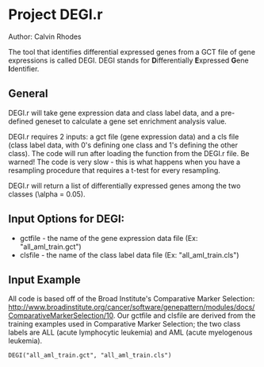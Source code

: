 # Project DEGI.r

Author: Calvin Rhodes

The tool that identifies differential expressed genes from a GCT file of gene expressions is called DEGI. DEGI stands for **D**ifferentially **E**xpressed **G**ene **I**dentifier.

## General
DEGI.r will take gene expression data and class label data, and a pre-defined geneset to calculate a gene set enrichment analysis value.

DEGI.r requires 2 inputs: a gct file (gene expression data) and a cls file (class label data, with 0's defining one class and 1's defining the other class). The code will run after loading the function from the DEGI.r file. Be warned! The code is very slow - this is what happens when you have a resampling procedure that requires a t-test for every resampling.

DEGI.r will return a list of differentially expressed genes among the two classes (\alpha = 0.05).

## Input Options for DEGI:

* gctfile - the name of the gene expression data file (Ex: "all_aml_train.gct")
* clsfile - the name of the class label data file (Ex: "all_aml_train.cls")

## Input Example

All code is based off of the Broad Institute's Comparative Marker Selection:
http://www.broadinstitute.org/cancer/software/genepattern/modules/docs/ComparativeMarkerSelection/10. Our gctfile and clsfile are derived from the training examples used in Comparative Marker Selection; the two class labels are ALL (acute lymphocytic leukemia) and AML (acute myelogenous leukemia).

```{r}
DEGI("all_aml_train.gct", "all_aml_train.cls")
```

